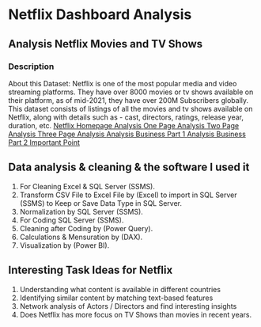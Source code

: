 # Netflix Dashboard Analysis 
## Analysis Netflix Movies and TV Shows 
### Description 
About this Dataset: Netflix is one of the most popular media and video streaming platforms. They have over 8000 movies or tv shows available on their platform, as of mid-2021, they have over 200M Subscribers globally. This dataset consists of listings of all the movies and tv shows available on Netflix, along with details such as - cast, directors, ratings, release year, duration, etc.
<a href="https://github.com/MohamedNasr55/Netflix_Dashboard/blob/main/Dashboard Images/Homepage Analysis.png"> Netflix Homepage Analysis <a>
<a href="https://github.com/MohamedNasr55/Netflix_Dashboard/blob/main/Dashboard Images/One Page Analysis.png"> One Page Analysis <a>
<a href="https://github.com/MohamedNasr55/Netflix_Dashboard/blob/main/Dashboard Images/Two Page Analysis.png"> Two Page Analysis <a>
<a href="https://github.com/MohamedNasr55/Netflix_Dashboard/blob/main/Dashboard Images/Three Page Analysis.png"> Three Page Analysis <a>
<a href="https://github.com/MohamedNasr55/Netflix_Dashboard/blob/main/Dashboard Images/Analysis Business Part 1.png"> Analysis Business Part 1 <a>
<a href="https://github.com/MohamedNasr55/Netflix_Dashboard/blob/main/Dashboard Images/Analysis Business Part 2.png"> Analysis Business Part 2 <a>
<a href=""> Important Point <a>





 ## Data analysis & cleaning & the software I used it
  1.	For Cleaning Excel & SQL Server (SSMS).
  2.	Transform CSV File to Excel File by (Excel) to import in SQL Server (SSMS) to Keep or Save Data Type in SQL Server.
  3.	Normalization by SQL Server (SSMS).
  4.	For Coding SQL Server (SSMS).
  5.	Cleaning after Coding by (Power Query).
  6.	Calculations & Mensuration by (DAX).
  7.	Visualization by (Power BI).

## Interesting Task Ideas for Netflix 
1.	Understanding what content is available in different countries
2.	Identifying similar content by matching text-based features
3.	Network analysis of Actors / Directors and find interesting insights
4.	Does Netflix has more focus on TV Shows than movies in recent years.


